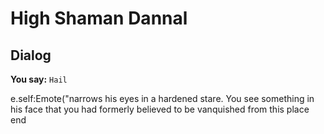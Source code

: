 # High Shaman Dannal





## Dialog

**You say:** `Hail`



e.self:Emote("narrows his eyes in a hardened stare. You see something in his face that you had formerly believed to be vanquished from this place 
end
